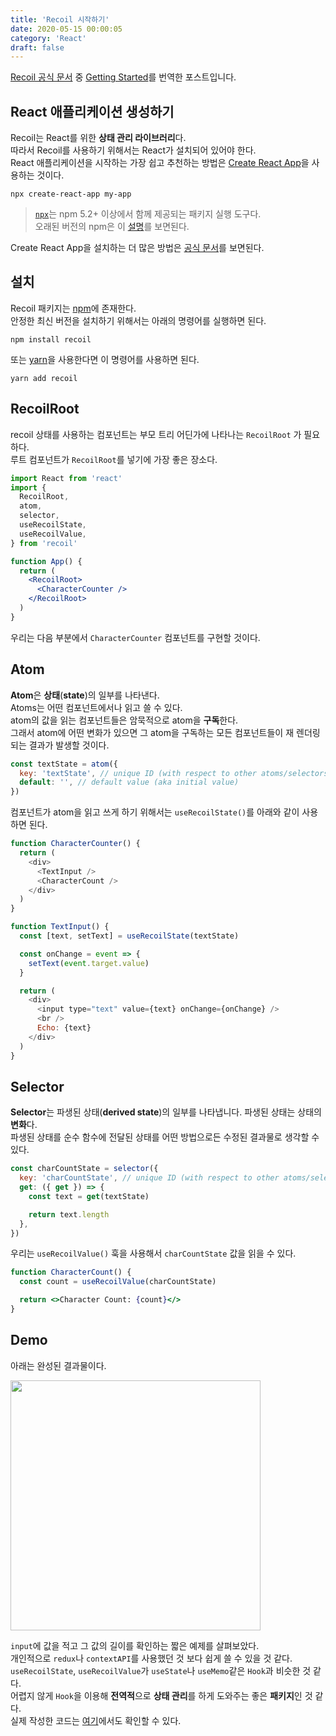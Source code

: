 ```yaml
---
title: 'Recoil 시작하기'
date: 2020-05-15 00:00:05
category: 'React'
draft: false
---
```


[Recoil 공식 문서](https://recoiljs.org/) 중 [Getting Started](https://recoiljs.org/docs/introduction/getting-started)를 번역한 포스트입니다.

## React 애플리케이션 생성하기

Recoil는 React를 위한 **상태 관리 라이브러리**다.<br/>
따라서 Recoil를 사용하기 위해서는 React가 설치되어 있어야 한다.<br/>
React 애플리케이션을 시작하는 가장 쉽고 추천하는 방법은 [Create React App](https://github.com/facebook/create-react-app#creating-an-app)을 사용하는 것이다.<br/>

```shell
npx create-react-app my-app
```

> [`npx`](https://medium.com/@maybekatz/introducing-npx-an-npm-package-runner-55f7d4bd282b)는 npm 5.2+ 이상에서 함께 제공되는 패키지 실행 도구다.<br/>
> 오래된 버전의 npm은 이 [설명](https://gist.github.com/gaearon/4064d3c23a77c74a3614c498a8bb1c5f)를 보면된다.

Create React App을 설치하는 더 많은 방법은 [공식 문서](https://github.com/facebook/create-react-app#creating-an-app)를 보면된다.

## 설치

Recoil 패키지는 <a href="https://www.npmjs.com/get-npm" target="_blank">npm</a>에 존재한다.<br/>
안정한 최신 버전을 설치하기 위해서는 아래의 명령어를 실행하면 된다.<br/>

```shell
npm install recoil
```

또는 <a href="https://classic.yarnpkg.com/en/docs/install/" target="_blank">yarn</a>을 사용한다면 이 명령어를 사용하면 된다.<br/>

```shell
yarn add recoil
```

## RecoilRoot

recoil 상태를 사용하는 컴포넌트는 부모 트리 어딘가에 나타나는 `RecoilRoot` 가 필요하다.<br/>
루트 컴포넌트가 `RecoilRoot`를 넣기에 가장 좋은 장소다.<br/>

```jsx
import React from 'react'
import {
  RecoilRoot,
  atom,
  selector,
  useRecoilState,
  useRecoilValue,
} from 'recoil'

function App() {
  return (
    <RecoilRoot>
      <CharacterCounter />
    </RecoilRoot>
  )
}
```

우리는 다음 부분에서 `CharacterCounter` 컴포넌트를 구현할 것이다.<br/>

## Atom

**Atom**은 **상태**(**state**)의 일부를 나타낸다.<br/>
Atoms는 어떤 컴포넌트에서나 읽고 쓸 수 있다. <br/>
atom의 값을 읽는 컴포넌트들은 암묵적으로 atom을 **구독**한다.<br/>
그래서 atom에 어떤 변화가 있으면 그 atom을 구독하는 모든 컴포넌트들이 재 렌더링 되는 결과가 발생할 것이다.<br/>

```javascript
const textState = atom({
  key: 'textState', // unique ID (with respect to other atoms/selectors)
  default: '', // default value (aka initial value)
})
```

컴포넌트가 atom을 읽고 쓰게 하기 위해서는 `useRecoilState()`를 아래와 같이 사용하면 된다.<br/>

```javascript
function CharacterCounter() {
  return (
    <div>
      <TextInput />
      <CharacterCount />
    </div>
  )
}

function TextInput() {
  const [text, setText] = useRecoilState(textState)

  const onChange = event => {
    setText(event.target.value)
  }

  return (
    <div>
      <input type="text" value={text} onChange={onChange} />
      <br />
      Echo: {text}
    </div>
  )
}
```

## Selector

**Selector**는 파생된 상태(**derived state**)의 일부를 나타냅니다. 파생된 상태는 상태의 **변화**다.<br/>
파생된 상태를 순수 함수에 전달된 상태를 어떤 방법으로든 수정된 결과물로 생각할 수 있다.<br/>

```jsx
const charCountState = selector({
  key: 'charCountState', // unique ID (with respect to other atoms/selectors)
  get: ({ get }) => {
    const text = get(textState)

    return text.length
  },
})
```

우리는 `useRecoilValue()` 훅을 사용해서 `charCountState` 값을 읽을 수 있다.<br/>

```jsx
function CharacterCount() {
  const count = useRecoilValue(charCountState)

  return <>Character Count: {count}</>
}
```

## Demo

아래는 완성된 결과물이다.<br/>

<img src="/assets/2020-05-15-Recoil/demo.gif" width="400" height="auto">

`input`에 값을 적고 그 값의 길이를 확인하는 짧은 예제를 살펴보았다.<br/>
개인적으로 `redux`나 `contextAPI`를 사용했던 것 보다 쉽게 쓸 수 있을 것 같다.<br/>
`useRecoilState`, `useRecoilValue`가 `useState`나 `useMemo`같은 `Hook`과 비슷한 것 같다.<br/>
어렵지 않게 `Hook`을 이용해 **전역적**으로 **상태 관리**를 하게 도와주는 좋은 **패키지**인 것 같다.<br/>
실제 작성한 코드는 [여기](https://github.com/alstn2468/Recoil_Tutorial/tree/master/GettingStarted)에서도 확인할 수 있다.<br/>
